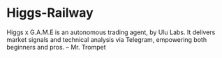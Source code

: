 # Higgs-Railway
Higgs x G.A.M.E is an autonomous trading agent, by Ulu Labs. It delivers market signals and technical analysis via Telegram, empowering both beginners and pros.  – Mr. Trompet
